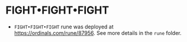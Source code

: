 # FIGHT•FIGHT•FIGHT
- `FIGHT•FIGHT•FIGHT` rune was deployed at https://ordinals.com/rune/87956. See more details in the `rune` folder.
